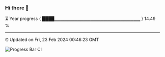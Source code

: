 ### Hi there 👋

⏳ Year progress { ████▁▁▁▁▁▁▁▁▁▁▁▁▁▁▁▁▁▁▁▁▁▁▁▁▁▁ } 14.49 %

---

⏰ Updated on Fri, 23 Feb 2024 00:46:23 GMT

![Progress Bar CI](https://github.com/liununu/liununu/workflows/Progress%20Bar%20CI/badge.svg)
